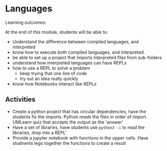 Languages
=========

Learning outcomes:

At the end of this module, students will be able to:

* Understand the difference between compiled languages, and interpreted
* know how to execute both compiled languages, and interpreted.
* be able to set up a project that imports interpreted files
  from sub-folders
* understand how interpreted languages can have REPLs
* how to use a REPL to solve a problem
  * keep trying that one line of code
  * try out an idea really quickly
* know how Notebooks interact like REPLs

Activities
----------

* Create a python project that has circular dependencies, have the students fix the imports.
  Python _reads_ the files in order of import. UMLearn quiz that accepts the output as the 'answer'
* Have a set of libraries, have students use `python3 -i` to read the libraries, drop into a REPL'
* Provide a jupyter notebook with functions in the upper cells. Have studnents lego together
  the functions to create a result